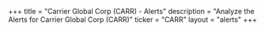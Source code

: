 +++
title = "Carrier Global Corp (CARR) - Alerts"
description = "Analyze the Alerts for Carrier Global Corp (CARR)"
ticker = "CARR"
layout = "alerts"
+++

